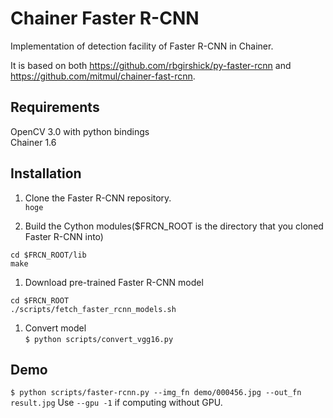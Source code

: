 # Chainer Faster R-CNN
Implementation of detection facility of Faster R-CNN in Chainer.

It is based on both https://github.com/rbgirshick/py-faster-rcnn and https://github.com/mitmul/chainer-fast-rcnn.

## Requirements
OpenCV 3.0 with python bindings  
Chainer 1.6 

## Installation
1. Clone the Faster R-CNN repository.  
    `hoge`

1. Build the Cython modules(\$FRCN_ROOT is the directory that you cloned Faster R-CNN into)  
```
cd $FRCN_ROOT/lib  
make
```

1. Download pre-trained Faster R-CNN model  
```
cd $FRCN_ROOT  
./scripts/fetch_faster_rcnn_models.sh
```

1. Convert model  
`$ python scripts/convert_vgg16.py`

## Demo
`$ python scripts/faster-rcnn.py --img_fn demo/000456.jpg --out_fn result.jpg`
Use `--gpu -1` if computing without GPU.
